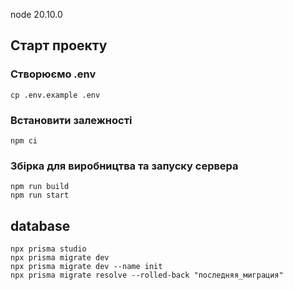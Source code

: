 node 20.10.0

## Старт проекту
### Створюємо .env
```
cp .env.example .env
```

### Встановити залежності
```
npm ci
```

### Збірка для виробництва та запуску сервера
```
npm run build
npm run start
```

## database
```
npx prisma studio
npx prisma migrate dev
npx prisma migrate dev --name init
npx prisma migrate resolve --rolled-back "последняя_миграция"
```
